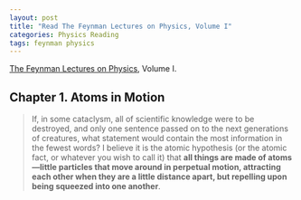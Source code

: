 ```yaml
---
layout: post
title: "Read The Feynman Lectures on Physics, Volume I"
categories: Physics Reading
tags: feynman physics
---
```


[The Feynman Lectures on Physics](http://www.feynmanlectures.caltech.edu/), Volume I.

## Chapter 1. Atoms in Motion

> If, in some cataclysm, all of scientific knowledge were to be destroyed, and only one sentence passed on to the next generations of creatures, what statement would contain the most information in the fewest words? I believe it is the atomic hypothesis (or the atomic fact, or whatever you wish to call it) that **all things are made of atoms—little particles that move around in perpetual motion, attracting each other when they are a little distance apart, but repelling upon being squeezed into one another**.

